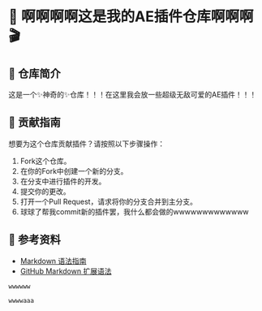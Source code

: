 # 🎨 啊啊啊啊这是我的AE插件仓库啊啊啊 🎬

## 🤪 仓库简介
这是一个✨神奇的✨仓库！！！在这里我会放一些超级无敌可爱的AE插件！！！

## 🎉 贡献指南
想要为这个仓库贡献插件？请按照以下步骤操作：
1. Fork这个仓库。
2. 在你的Fork中创建一个新的分支。
3. 在分支中进行插件的开发。
4. 提交你的更改。
5. 打开一个Pull Request，请求将你的分支合并到主分支。
6. 球球了帮我commit新的插件罢，我什么都会做的wwwwwwwwwwwww

## 📖 参考资料
- [Markdown 语法指南](https://daringfireball.net/projects/markdown/)
- [GitHub Markdown 扩展语法](https://github.com/markdown-it/markdown-it)
```
wwwwww

wwwwaaa